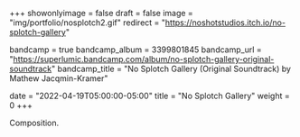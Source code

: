 +++
showonlyimage = false
draft = false
image = "img/portfolio/nosplotch2.gif"
redirect = "https://noshotstudios.itch.io/no-splotch-gallery"

bandcamp = true
bandcamp_album = 3399801845
bandcamp_url = "https://superlumic.bandcamp.com/album/no-splotch-gallery-original-soundtrack"
bandcamp_title = "No Splotch Gallery (Original Soundtrack) by Mathew Jacqmin-Kramer"

date = "2022-04-19T05:00:00-05:00"
title = "No Splotch Gallery"
weight = 0
+++

Composition.
